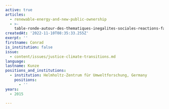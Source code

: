 ```yaml
---
active: true
articles:
  - renewable-energy-and-new-public-ownership
  - >-
    table-ronde-autour-des-thematiques-inegalites-sociales-reactions-face-au-changement-et-gouvernance-et-democratie-
createdAt: '2022-11-10T08:35:33.255Z'
exerpt: ''
firstname: Conrad
is_institution: false
issue:
  - content/issues/justice-climate-transitions.md
language:
lastname: Kunze
positions_and_institutions:
  - institution: Helmholtz-Zentrum für Umweltforschung, Germany
    positions:
      - ''
years:
  - 2015

---
```

